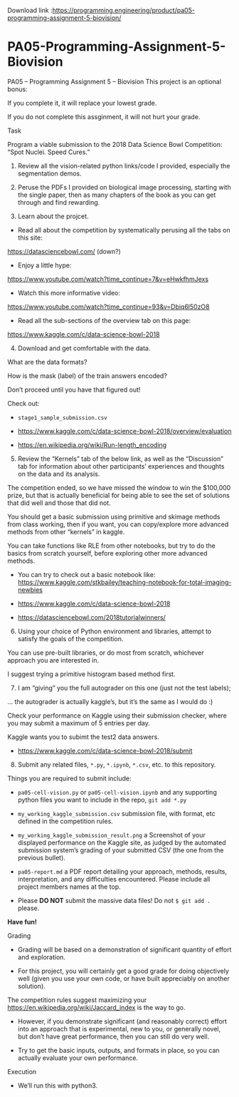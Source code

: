 Download link :https://programming.engineering/product/pa05-programming-assignment-5-biovision/

# PA05-Programming-Assignment-5-Biovision
PA05 – Programming Assignment 5 – Biovision
This project is an optional bonus:

If you complete it, it will replace your lowest grade.

If you do not complete this assginment, it will not hurt your grade.

Task

Program a viable submission to the 2018 Data Science Bowl Competition: “Spot Nuclei. Speed Cures.”

1. Review all the vision-related python links/code I provided, especially the segmentation demos.

2. Peruse the PDFs I provided on biological image processing, starting with the single paper, then as many chapters of the book as you can get through and find rewarding.

3. Learn about the projcet.

* Read all about the competition by systematically perusing all the tabs on this site:

https://datasciencebowl.com/ (down?)

* Enjoy a little hype:

https://www.youtube.com/watch?time_continue=7&v=eHwkfhmJexs

* Watch this more informative video:

https://www.youtube.com/watch?time_continue=93&v=Dbiq6l50zO8

* Read all the sub-sections of the overview tab on this page:

https://www.kaggle.com/c/data-science-bowl-2018

4. Download and get comfortable with the data.

What are the data formats?

How is the mask (label) of the train answers encoded?

Don’t proceed until you have that figured out!

Check out:

* `stage1_sample_submission.csv`

* https://www.kaggle.com/c/data-science-bowl-2018/overview/evaluation

* https://en.wikipedia.org/wiki/Run-length_encoding

5. Review the “Kernels” tab of the below link, as well as the “Discussion” tab for information about other participants’ experiences and thoughts on the data and its analysis.

The competition ended, so we have missed the window to win the $100,000 prize, but that is actually beneficial for being able to see the set of solutions that did well and those that did not.

You should get a basic submission using primitive and skimage methods from class working, then if you want, you can copy/explore more advanced methods from other “kernels” in kaggle.

You can take functions like RLE from other notebooks, but try to do the basics from scratch yourself, before exploring other more advanced methods.

* You can try to check out a basic notebook like: https://www.kaggle.com/stkbailey/teaching-notebook-for-total-imaging-newbies

* https://www.kaggle.com/c/data-science-bowl-2018

* https://datasciencebowl.com/2018tutorialwinners/

6. Using your choice of Python environment and libraries, attempt to satisfy the goals of the competition.

You can use pre-built libraries, or do most from scratch, whichever approach you are interested in.

I suggest trying a primitive histogram based method first.

7. I am “giving” you the full autograder on this one (just not the test labels);

… the autograder is actually kaggle’s, but it’s the same as I would do :)

Check your performance on Kaggle using their submission checker, where you may submit a maximum of 5 entries per day.

Kaggle wants you to subimt the test2 data answers.

* https://www.kaggle.com/c/data-science-bowl-2018/submit

8. Submit any related files, `*.py`, `*.ipynb`, `*.csv`, etc. to this repository.

Things you are required to submit include:

* `pa05-cell-vision.py` or `pa05-cell-vision.ipynb` and any supporting python files you want to include in the repo, `git add *.py`

* `my_working_kaggle_submission.csv` submission file, with format, etc defined in the competition rules.

* `my_working_kaggle_submission_result.png` a Screenshot of your displayed performance on the Kaggle site, as judged by the automated submission system’s grading of your submitted CSV (the one from the previous bullet).

* `pa05-report.md` a PDF report detailing your approach, methods, results, interpretation, and any difficulties encountered. Please include all project members names at the top.

* Please **DO NOT** submit the massive data files! Do not `$ git add .` please.

**Have fun!**

Grading

* Grading will be based on a demonstration of significant quantity of effort and exploration.

* For this project, you will certainly get a good grade for doing objectively well (given you use your own code, or have built appreciably on another solution).

The competition rules suggest maximizing your https://en.wikipedia.org/wiki/Jaccard_index is the way to go.

* However, if you demonstrate significant (and reasonably correct) effort into an approach that is experimental, new to you, or generally novel, but don’t have great performance, then you can still do very well.

* Try to get the basic inputs, outputs, and formats in place, so you can actually evaluate your own performance.

Execution

* We’ll run this with python3.
